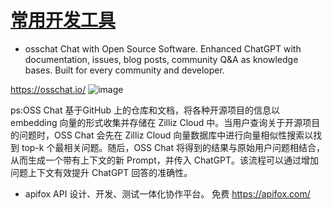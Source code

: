 # [常用开发工具](https://github.com/humyna/gitblog/issues/6)

* osschat
Chat with Open Source Software.
Enhanced ChatGPT with documentation, issues, blog posts, community Q&A as knowledge bases. Built for every community and developer.

https://osschat.io/
![image](https://github.com/humyna/gitblog/assets/2505439/ecd1256c-0787-4616-bcd4-e97672e141ac)

ps:OSS Chat 基于GitHub 上的仓库和文档，将各种开源项目的信息以 embedding 向量的形式收集并存储在 Zilliz Cloud 中。当用户查询关于开源项目的问题时，OSS Chat 会先在 Zilliz Cloud 向量数据库中进行向量相似性搜索以找到 top-k 个最相关问题。随后，OSS Chat 将得到的结果与原始用户问题相结合，从而生成一个带有上下文的新 Prompt，并传入 ChatGPT。该流程可以通过增加问题上下文有效提升 ChatGPT 回答的准确性。


* apifox
API 设计、开发、测试一体化协作平台。
免费
https://apifox.com/